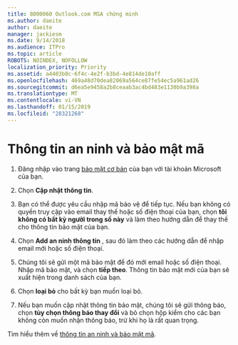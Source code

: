 ```yaml
---
title: 8000060 Outlook.com MSA chứng minh
ms.author: daeite
author: daeite
manager: jackiesm
ms.date: 9/14/2018
ms.audience: ITPro
ms.topic: article
ROBOTS: NOINDEX, NOFOLLOW
localization_priority: Priority
ms.assetid: a4403b0c-6f4c-4e2f-b3bd-4e814de10aff
ms.openlocfilehash: 469a48d70dea82069a564ce87fe54ec5a961ad26
ms.sourcegitcommit: d6ea5e9458a2b8ceaab3ac4bd483e1130b9a398a
ms.translationtype: MT
ms.contentlocale: vi-VN
ms.lasthandoff: 01/15/2019
ms.locfileid: "28321268"
---
```

# <a name="security-info-and-security-codes"></a>Thông tin an ninh và bảo mật mã

1. Đăng nhập vào trang [bảo mật cơ bản](https://account.microsoft.com/security) của bạn với tài khoản Microsoft của bạn. 
    
2. Chọn **Cập nhật thông tin**. 
    
3. Bạn có thể được yêu cầu nhập mã bảo vệ để tiếp tục. Nếu bạn không có quyền truy cập vào email thay thế hoặc số điện thoại của bạn, chọn **tôi không có bất kỳ người trong số này** và làm theo hướng dẫn để thay thế cho thông tin bảo mật của bạn. 
    
4. Chọn **Add an ninh thông tin** , sau đó làm theo các hướng dẫn để nhập email mới hoặc số điện thoại. 
    
5. Chúng tôi sẽ gửi một mã bảo mật để đó mới email hoặc số điện thoại. Nhập mã bảo mật, và chọn **tiếp theo**. Thông tin bảo mật mới của bạn sẽ xuất hiện trong danh sách của bạn. 
    
6. Chọn **loại bỏ** cho bất kỳ bạn muốn loại bỏ. 
    
7. Nếu bạn muốn cập nhật thông tin bảo mật, chúng tôi sẽ gửi thông báo, chọn **tùy chọn thông báo thay đổi** và bỏ chọn hộp kiểm cho các bạn không còn muốn nhận thông báo, trừ khi họ là rất quan trọng. 
    
Tìm hiểu thêm về [thông tin an ninh và bảo mật mã](https://support.microsoft.com/help/12428/).
  

